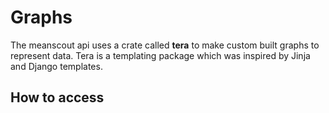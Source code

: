 # Graphs

The meanscout api uses a crate called **tera** to make custom built graphs to represent data. Tera is a templating package which was inspired by Jinja and Django templates.

## How to access

